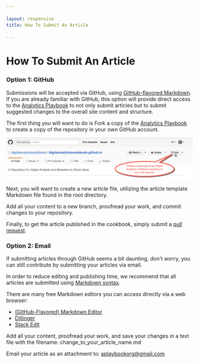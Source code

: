```yaml
---

layout: responsive
title: How To Submit An Article

---
```

# How To Submit An Article

### Option 1: GitHub
Submissions will be accepted via GitHub, using [GitHub-flavored Markdown](https://guides.github.com/features/mastering-markdown/#syntax). If you are already familiar with GitHub, this option will provide direct access to the [Analytics Playbook](http://analyticsplaybook.org) to not only submit articles but to submit suggested changes to the overall site content and structure.

The first thing you will want to do is Fork a copy of the [Analytics Playbook](https://github.com/digitalanalyticscookbook/digitalanalyticscookbook.github.io) to create a copy of the repository in your own GitHub account.

![GetHub Fork](/images/gethub_fork.png)

Next, you will want to create a new article file, utilizing the article template Markdown file found in the root directory.

Add all your content to a new branch, proofread your work, and commit changes to your repository.

Finally, to get the article published in the cookbook, simply submit a [pull request](https://help.github.com/articles/using-pull-requests/).


### Option 2: Email

If submitting articles through GitHub seems a bit daunting, don't worry, you can still contribute by submitting your articles via email.

In order to reduce editing and publishing time, we recommend that all articles are submitted using [Markdown syntax](https://github.com/adam-p/markdown-here/wiki/Markdown-Cheatsheet#links).

There are many free Markdown editors you can access directly via a web browser:

* [(GitHub-Flavored) Markdown Editor](https://jbt.github.io/markdown-editor/)
* [Dillinger](http://dillinger.io/)
* [Stack Edit](https://stackedit.io/)

Add all your content, proofread your work, and save your changes in a text file with the filename: change_to_your_article_name.md

Email your article as an attachment to: [aplaybookorg@gmail.com](mailto:aplaybookorg@gmail.com)
